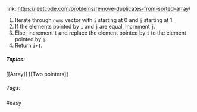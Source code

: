 link: https://leetcode.com/problems/remove-duplicates-from-sorted-array/

1. Iterate through `nums` vector with `i` starting at 0 and `j` starting at 1.
2. If the elements pointed by `i` and `j` are equal, increment `j`.
3. Else, increment `i` and replace the element pointed by `i` to the element pointed by `j`.
4. Return `i+1`.

##### Topics:
[[Array]] [[Two pointers]]

##### Tags:
#easy 